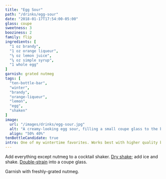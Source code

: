 ```yaml
---
title: "Egg Sour"
path: "/drinks/egg-sour"
date: "2018-01-17T17:54:00-05:00"
glass: coupe
sweetness: 3
booziness: 2
family: flip
ingredients: [
  "1 oz brandy",
  "1 oz orange liqueur",
  "¼ oz lemon juice",
  "¼ oz simple syrup",
  "1 whole egg"
]
garnish: grated nutmeg
tags: [
  "ten-bottle-bar",
  "winter",
  "brandy",
  "orange-liqueur",
  "lemon",
  "egg",
  "shaken"
]
image:
  url: "/images/drinks/egg-sour.jpg"
  alt: "A creamy-looking egg sour, filling a small coupe glass to the brim"
  align: "50% 40%"
tenBottleCandidate: true
intro: One of my wintertime favorites. Works best with higher quality brandy and orange liqueur.
---
```

Add everything except nutmeg to a cocktail shaker. [Dry shake](/techniques/shaking/#dry-shaking); add ice and shake. [Double-strain](/techniques/straining/#double-straining) into a coupe glass.

Garnish with freshly-grated nutmeg.
